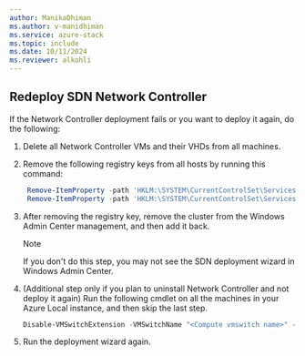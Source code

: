 ```yaml
---
author: ManikaDhiman
ms.author: v-manidhiman
ms.service: azure-stack
ms.topic: include
ms.date: 10/11/2024
ms.reviewer: alkohli
---
```


## Redeploy SDN Network Controller

If the Network Controller deployment fails or you want to deploy it again, do the following:

1. Delete all Network Controller VMs and their VHDs from all machines.
1. Remove the following registry keys from all hosts by running this command:

   ```powershell
    Remove-ItemProperty -path 'HKLM:\SYSTEM\CurrentControlSet\Services\NcHostAgent\Parameters\' -Name Connections
    Remove-ItemProperty -path 'HKLM:\SYSTEM\CurrentControlSet\Services\NcHostAgent\Parameters\' -Name NetworkControllerNodeNames
   ```

1. After removing the registry key, remove the cluster from the Windows Admin Center management, and then add it back.

   > [!NOTE]
   > If you don't do this step, you may not see the SDN deployment wizard in Windows Admin Center.

1. (Additional step only if you plan to uninstall Network Controller and not deploy it again) Run the following cmdlet on all the machines in your Azure Local instance, and then skip the last step.
    
    ```powershell
    Disable-VMSwitchExtension -VMSwitchName "<Compute vmswitch name>" -Name "Microsoft Azure VFP Switch Extension"
    ```

1. Run the deployment wizard again.